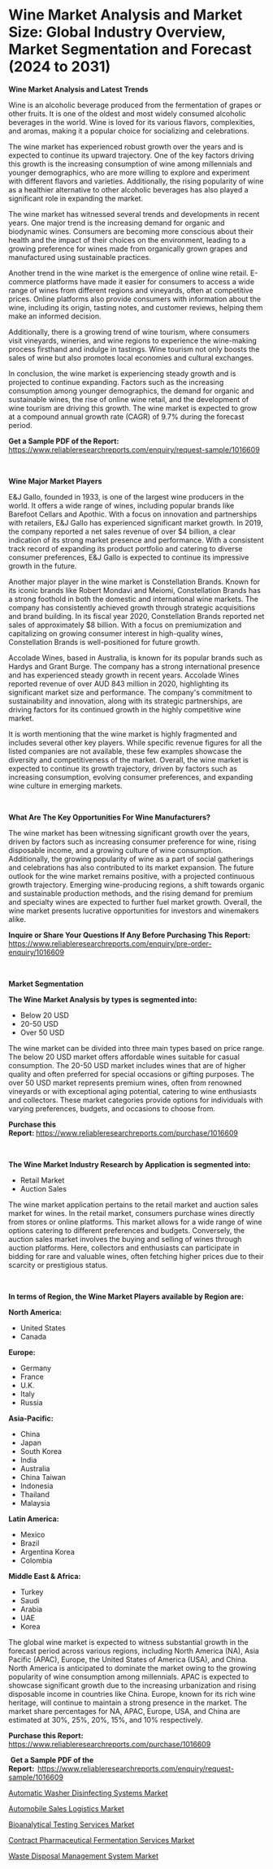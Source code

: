 <p><h1>Wine Market Analysis and Market Size: Global Industry Overview, Market Segmentation and Forecast (2024 to 2031)</h1></p><p><strong>Wine Market Analysis and Latest Trends</strong></p>
<p><p>Wine is an alcoholic beverage produced from the fermentation of grapes or other fruits. It is one of the oldest and most widely consumed alcoholic beverages in the world. Wine is loved for its various flavors, complexities, and aromas, making it a popular choice for socializing and celebrations.</p><p>The wine market has experienced robust growth over the years and is expected to continue its upward trajectory. One of the key factors driving this growth is the increasing consumption of wine among millennials and younger demographics, who are more willing to explore and experiment with different flavors and varieties. Additionally, the rising popularity of wine as a healthier alternative to other alcoholic beverages has also played a significant role in expanding the market.</p><p>The wine market has witnessed several trends and developments in recent years. One major trend is the increasing demand for organic and biodynamic wines. Consumers are becoming more conscious about their health and the impact of their choices on the environment, leading to a growing preference for wines made from organically grown grapes and manufactured using sustainable practices.</p><p>Another trend in the wine market is the emergence of online wine retail. E-commerce platforms have made it easier for consumers to access a wide range of wines from different regions and vineyards, often at competitive prices. Online platforms also provide consumers with information about the wine, including its origin, tasting notes, and customer reviews, helping them make an informed decision.</p><p>Additionally, there is a growing trend of wine tourism, where consumers visit vineyards, wineries, and wine regions to experience the wine-making process firsthand and indulge in tastings. Wine tourism not only boosts the sales of wine but also promotes local economies and cultural exchanges.</p><p>In conclusion, the wine market is experiencing steady growth and is projected to continue expanding. Factors such as the increasing consumption among younger demographics, the demand for organic and sustainable wines, the rise of online wine retail, and the development of wine tourism are driving this growth. The wine market is expected to grow at a compound annual growth rate (CAGR) of 9.7% during the forecast period.</p></p>
<p><strong>Get a Sample PDF of the Report:&nbsp;</strong> <a href="https://www.reliableresearchreports.com/enquiry/request-sample/1016609">https://www.reliableresearchreports.com/enquiry/request-sample/1016609</a></p>
<p>&nbsp;</p>
<p><strong>Wine Major Market Players</strong></p>
<p><p>E&J Gallo, founded in 1933, is one of the largest wine producers in the world. It offers a wide range of wines, including popular brands like Barefoot Cellars and Apothic. With a focus on innovation and partnerships with retailers, E&J Gallo has experienced significant market growth. In 2019, the company reported a net sales revenue of over $4 billion, a clear indication of its strong market presence and performance. With a consistent track record of expanding its product portfolio and catering to diverse consumer preferences, E&J Gallo is expected to continue its impressive growth in the future.</p><p>Another major player in the wine market is Constellation Brands. Known for its iconic brands like Robert Mondavi and Meiomi, Constellation Brands has a strong foothold in both the domestic and international wine markets. The company has consistently achieved growth through strategic acquisitions and brand building. In its fiscal year 2020, Constellation Brands reported net sales of approximately $8 billion. With a focus on premiumization and capitalizing on growing consumer interest in high-quality wines, Constellation Brands is well-positioned for future growth.</p><p>Accolade Wines, based in Australia, is known for its popular brands such as Hardys and Grant Burge. The company has a strong international presence and has experienced steady growth in recent years. Accolade Wines reported revenue of over AUD 843 million in 2020, highlighting its significant market size and performance. The company's commitment to sustainability and innovation, along with its strategic partnerships, are driving factors for its continued growth in the highly competitive wine market.</p><p>It is worth mentioning that the wine market is highly fragmented and includes several other key players. While specific revenue figures for all the listed companies are not available, these few examples showcase the diversity and competitiveness of the market. Overall, the wine market is expected to continue its growth trajectory, driven by factors such as increasing consumption, evolving consumer preferences, and expanding wine culture in emerging markets.</p></p>
<p>&nbsp;</p>
<p><strong>What Are The Key Opportunities For Wine Manufacturers?</strong></p>
<p><p>The wine market has been witnessing significant growth over the years, driven by factors such as increasing consumer preference for wine, rising disposable income, and a growing culture of wine consumption. Additionally, the growing popularity of wine as a part of social gatherings and celebrations has also contributed to its market expansion. The future outlook for the wine market remains positive, with a projected continuous growth trajectory. Emerging wine-producing regions, a shift towards organic and sustainable production methods, and the rising demand for premium and specialty wines are expected to further fuel market growth. Overall, the wine market presents lucrative opportunities for investors and winemakers alike.</p></p>
<p><strong>Inquire or Share Your Questions If Any Before Purchasing This Report:</strong> <a href="https://www.reliableresearchreports.com/enquiry/pre-order-enquiry/1016609">https://www.reliableresearchreports.com/enquiry/pre-order-enquiry/1016609</a></p>
<p>&nbsp;</p>
<p><strong>Market Segmentation</strong></p>
<p><strong>The Wine Market Analysis by types is segmented into:</strong></p>
<p><ul><li>Below 20 USD</li><li>20-50 USD</li><li>Over 50 USD</li></ul></p>
<p><p>The wine market can be divided into three main types based on price range. The below 20 USD market offers affordable wines suitable for casual consumption. The 20-50 USD market includes wines that are of higher quality and often preferred for special occasions or gifting purposes. The over 50 USD market represents premium wines, often from renowned vineyards or with exceptional aging potential, catering to wine enthusiasts and collectors. These market categories provide options for individuals with varying preferences, budgets, and occasions to choose from.</p></p>
<p><strong>Purchase this Report:&nbsp;</strong><a href="https://www.reliableresearchreports.com/purchase/1016609">https://www.reliableresearchreports.com/purchase/1016609</a></p>
<p>&nbsp;</p>
<p><strong>The Wine Market Industry Research by Application is segmented into:</strong></p>
<p><ul><li>Retail Market</li><li>Auction Sales</li></ul></p>
<p><p>The wine market application pertains to the retail market and auction sales market for wines. In the retail market, consumers purchase wines directly from stores or online platforms. This market allows for a wide range of wine options catering to different preferences and budgets. Conversely, the auction sales market involves the buying and selling of wines through auction platforms. Here, collectors and enthusiasts can participate in bidding for rare and valuable wines, often fetching higher prices due to their scarcity or prestigious status.</p></p>
<p>&nbsp;</p>
<p><strong>In terms of Region, the Wine Market Players available by Region are:</strong></p>
<p>
    <p> <strong> North America: </strong>
        <ul>
            <li>United States</li>
            <li>Canada</li>
        </ul>
        </p> 
    <p> <strong> Europe: </strong>
        <ul>
            <li>Germany</li>
            <li>France</li>
            <li>U.K.</li>
            <li>Italy</li>
            <li>Russia</li>
        </ul>
        </p> 
    <p> <strong> Asia-Pacific: </strong>
        <ul>
            <li>China</li>
            <li>Japan</li>
            <li>South Korea</li>
            <li>India</li>
            <li>Australia</li>
            <li>China Taiwan</li>
            <li>Indonesia</li>
            <li>Thailand</li>
            <li>Malaysia</li>
        </ul>
        </p> 
    <p> <strong> Latin America: </strong>
        <ul>
            <li>Mexico</li>
            <li>Brazil</li>
            <li>Argentina Korea</li>
            <li>Colombia</li>
        </ul>
        </p> 
    <p> <strong> Middle East & Africa: </strong>
        <ul>
            <li>Turkey</li>
            <li>Saudi</li>
            <li>Arabia</li>
            <li>UAE</li>
            <li>Korea</li>
        </ul>
    </p>
    </p>
<p><p>The global wine market is expected to witness substantial growth in the forecast period across various regions, including North America (NA), Asia Pacific (APAC), Europe, the United States of America (USA), and China. North America is anticipated to dominate the market owing to the growing popularity of wine consumption among millennials. APAC is expected to showcase significant growth due to the increasing urbanization and rising disposable income in countries like China. Europe, known for its rich wine heritage, will continue to maintain a strong presence in the market. The market share percentages for NA, APAC, Europe, USA, and China are estimated at 30%, 25%, 20%, 15%, and 10% respectively.</p></p>
<p><strong>Purchase this Report: </strong><a href="https://www.reliableresearchreports.com/purchase/1016609">https://www.reliableresearchreports.com/purchase/1016609</a></p>
<p>&nbsp;<strong>Get a Sample PDF of the Report:&nbsp;&nbsp;</strong><a href="https://www.reliableresearchreports.com/enquiry/request-sample/1016609">https://www.reliableresearchreports.com/enquiry/request-sample/1016609</a></p>
<p><strong></strong></p>
<p><p><a href="https://www.linkedin.com/pulse/global-automatic-washer-disinfecting-systems-market-types-njgze?trackingId=W9%2BjZvx%2FTASC0BBCwuOyVw%3D%3D">Automatic Washer Disinfecting Systems Market</a></p><p><a href="https://www.linkedin.com/pulse/automobile-sales-logistics-market-offer-valuable-insights-size-fgqxe?trackingId=BIZ0RChHSl%2Bor9n0WnbavQ%3D%3D">Automobile Sales Logistics Market</a></p><p><a href="https://github.com/ChiragRP21/Market-Research-Report-List-2/blob/main/bioanalytical-testing-services-market.md">Bioanalytical Testing Services Market</a></p><p><a href="https://github.com/Chiragrp22/Market-Research-Report-List-2/blob/main/contract-pharmaceutical-fermentation-services-market.md">Contract Pharmaceutical Fermentation Services Market</a></p><p><a href="https://www.linkedin.com/pulse/waste-disposal-management-system-market-goal-estimating-dpide?trackingId=GZMwbdJ1SSuUvvFIjotLPw%3D%3D">Waste Disposal Management System Market</a></p></p>